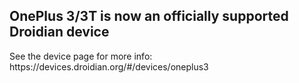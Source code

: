 <h2>OnePlus 3/3T is now an officially supported Droidian device</h2>
See the device page for more info: https://devices.droidian.org/#/devices/oneplus3
